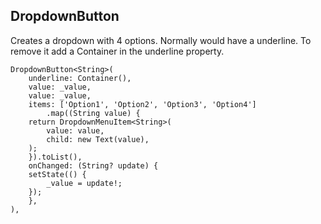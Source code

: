 ## DropdownButton
Creates a dropdown with 4 options. Normally would have a underline. To remove it add a Container in the underline property.

```
DropdownButton<String>(
    underline: Container(),
    value: _value,
    value: _value,
    items: ['Option1', 'Option2', 'Option3', 'Option4']
        .map((String value) {
    return DropdownMenuItem<String>(
        value: value,
        child: new Text(value),
    );
    }).toList(),
    onChanged: (String? update) {
    setState(() {
        _value = update!;
    });
    },
),
```

